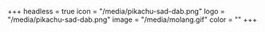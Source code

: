 +++
headless = true
icon = "/media/pikachu-sad-dab.png"
logo = "/media/pikachu-sad-dab.png"
image = "/media/molang.gif"
color = ""
+++
